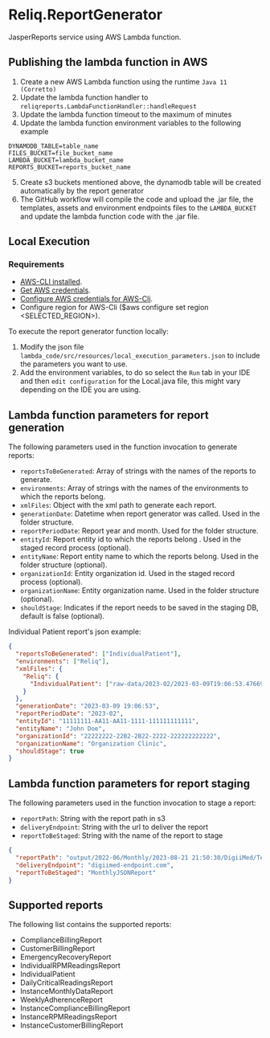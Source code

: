# Reliq.ReportGenerator

JasperReports service using AWS Lambda function.

## Publishing the lambda function in AWS
1. Create a new AWS Lambda function using the runtime `Java 11 (Corretto)`
2. Update the lambda function handler to `reliqreports.LambdaFunctionHandler::handleRequest`
3. Update the lambda function timeout to the maximum of minutes
4. Update the lambda function environment variables to the following example
```dotenv
DYNAMODB_TABLE=table_name
FILES_BUCKET=file_bucket_name
LAMBDA_BUCKET=lambda_bucket_name
REPORTS_BUCKET=reports_bucket_name
```
5. Create s3 buckets mentioned above, the dynamodb table will be created automatically by the report generator
6. The GitHub workflow will compile the code and upload the .jar file, the templates, assets and environment endpoints files to the `LAMBDA_BUCKET` and update the
   lambda function code with the .jar file.

## Local Execution

### Requirements
* [AWS-CLI installed](https://docs.aws.amazon.com/cli/latest/userguide/getting-started-install.html).
* [Get AWS credentials](https://docs.aws.amazon.com/en_en/general/latest/gr/aws-sec-cred-types.html#access-keys-and-secret-access-keys).
* [Configure AWS credentials for AWS-Cli](https://docs.aws.amazon.com/cli/latest/userguide/cli-configure-files.html).
* Configure region for AWS-Cli ($aws configure set region <SELECTED_REGION>).

To execute the report generator function locally:

1. Modify the json file `lambda_code/src/resources/local_execution_parameters.json` to include the parameters you want to use.
2. Add the environment variables, to do so select the `Run` tab in your IDE and then `edit configuration`
for the Local.java file, this might vary depending on the IDE you are using.

## Lambda function parameters for report generation
The following parameters used in the function invocation to generate reports:

* `reportsToBeGenerated`: Array of strings with the names of the reports to generate.
* `environments`: Array of strings with the names of the environments to which the reports belong.
* `xmlFiles`: Object with the xml path to generate each report.
* `generationDate`: Datetime when report generator was called. Used in the folder structure.
* `reportPeriodDate`: Report year and month. Used for the folder structure.
* `entityId`: Report entity id to which the reports belong . Used in the staged record process (optional).
* `entityName`: Report entity name to which the reports belong. Used in the folder structure (optional).
* `organizationId`: Entity organization id. Used in the staged record process (optional).
* `organizationName`: Entity organization name. Used in the folder structure (optional). 
* `shouldStage`: Indicates if the report needs to be saved in the staging DB, default is false (optional).

Individual Patient report's json example:

```json
{
  "reportsToBeGenerated": ["IndividualPatient"], 
  "environments": ["Reliq"], 
  "xmlFiles": {
    "Reliq": {
      "IndividualPatient": ["raw-data/2023-02/2023-03-09T19:06:53.476695+00:00/Reliq/11111111-1111-1111-1111-111111111111/iUGO_Report_John_Doe_Individual-Patient-Report_2023-03-09T19:06.xml"]
    }
  }, 
  "generationDate": "2023-03-09 19:06:53", 
  "reportPeriodDate": "2023-02",
  "entityId": "11111111-AA11-AA11-1111-111111111111",
  "entityName": "John Doe",
  "organizationId": "22222222-22B2-2B22-2222-222222222222",
  "organizationName": "Organization Clinic",
  "shouldStage": true
}
```

## Lambda function parameters for report staging
The following parameters used in the function invocation to stage a report:

* `reportPath`: String with the report path in s3
* `deliveryEndpoint`: String with the url to deliver the report
* `reportToBeStaged`: String with the name of the report to stage

```json
{
  "reportPath": "output/2022-06/Monthly/2023-08-21 21:50:30/DigiiMed/Tenant_DigiiMed_MonthlyJSONReport_20230821.json",
  "deliveryEndpoint": "digiimed-endpoint.com",
  "reportToBeStaged": "MonthlyJSONReport"
}
```

## Supported reports
The following list contains the supported reports:
* ComplianceBillingReport
* CustomerBillingReport
* EmergencyRecoveryReport
* IndividualRPMReadingsReport
* IndividualPatient
* DailyCriticalReadingsReport
* InstanceMonthlyDataReport
* WeeklyAdherenceReport
* InstanceComplianceBillingReport
* InstanceRPMReadingsReport
* InstanceCustomerBillingReport